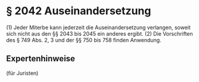 # § 2042 Auseinandersetzung
(1) Jeder Miterbe kann jederzeit die Auseinandersetzung verlangen, soweit sich nicht aus den §§ 2043 bis 2045 ein anderes ergibt.
(2) Die Vorschriften des § 749 Abs. 2, 3 und der §§ 750 bis 758 finden Anwendung.
## Expertenhinweise
(für Juristen)